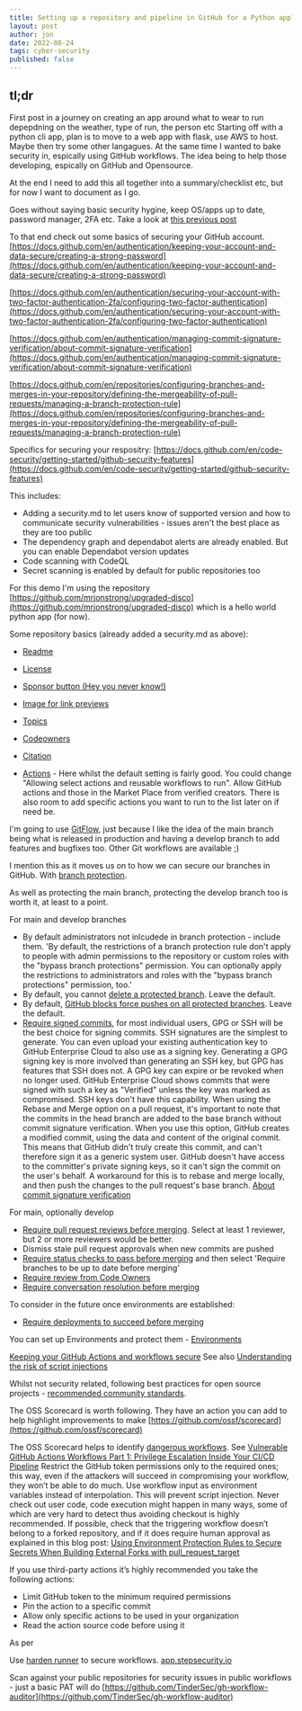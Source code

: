 ```yaml
---
title: Setting up a repository and pipeline in GitHub for a Python application
layout: post
author: jon
date: 2022-08-24
tags: cyber-security
published: false
---
```


## tl;dr

First post in a journey on creating an app around what to wear to run depepdning on the weather, type of run, the person etc
Starting off with a python cli app, plan is to move to a web app with flask, use AWS to host. Maybe then try some other langagues.
At the same time I wanted to bake security in, espically using GitHub workflows. The idea being to help those developing, espically on GitHub and Opensource.

At the end I need to add this all together into a summary/checklist etc, but for now I want to document as I go.

Goes without saying basic security hygine, keep OS/apps up to date, password manager, 2FA etc. Take a look at [this previous post](Password-Managers)

To that end check out some basics of securing your GitHub account.
[https://docs.github.com/en/authentication/keeping-your-account-and-data-secure/creating-a-strong-password](https://docs.github.com/en/authentication/keeping-your-account-and-data-secure/creating-a-strong-password)

[https://docs.github.com/en/authentication/securing-your-account-with-two-factor-authentication-2fa/configuring-two-factor-authentication](https://docs.github.com/en/authentication/securing-your-account-with-two-factor-authentication-2fa/configuring-two-factor-authentication)

[https://docs.github.com/en/authentication/managing-commit-signature-verification/about-commit-signature-verification](https://docs.github.com/en/authentication/managing-commit-signature-verification/about-commit-signature-verification)

[https://docs.github.com/en/repositories/configuring-branches-and-merges-in-your-repository/defining-the-mergeability-of-pull-requests/managing-a-branch-protection-rule](https://docs.github.com/en/repositories/configuring-branches-and-merges-in-your-repository/defining-the-mergeability-of-pull-requests/managing-a-branch-protection-rule)

Specifics for securing your respositry:
[https://docs.github.com/en/code-security/getting-started/github-security-features](https://docs.github.com/en/code-security/getting-started/github-security-features)

This includes:

* Adding a security.md to let users know of supported version and how to communicate security vulnerabilities - issues aren't the best place as they are too public
* The dependency graph and dependabot alerts are already enabled. But you can enable Dependabot version updates
* Code scanning with CodeQL
* Secret scanning is enabled by default for public repositories too

For this demo I'm using the repository [https://github.com/mrjonstrong/upgraded-disco](https://github.com/mrjonstrong/upgraded-disco) which is a hello world python app (for now).

Some repository basics (already added a security.md as above):

* [Readme](https://docs.github.com/en/repositories/managing-your-repositorys-settings-and-features/customizing-your-repository/about-readmes)

* [License](https://docs.github.com/en/repositories/managing-your-repositorys-settings-and-features/customizing-your-repository/licensing-a-repository)

* [Sponsor button (Hey you never know!)](https://docs.github.com/en/repositories/managing-your-repositorys-settings-and-features/customizing-your-repository/displaying-a-sponsor-button-in-your-repository)

* [Image for link previews](https://docs.github.com/en/repositories/managing-your-repositorys-settings-and-features/customizing-your-repository/customizing-your-repositorys-social-media-preview)

* [Topics](https://docs.github.com/en/repositories/managing-your-repositorys-settings-and-features/customizing-your-repository/classifying-your-repository-with-topics)

* [Codeowners](https://docs.github.com/en/repositories/managing-your-repositorys-settings-and-features/customizing-your-repository/about-code-owners)

* [Citation](https://docs.github.com/en/repositories/managing-your-repositorys-settings-and-features/customizing-your-repository/about-citation-files)

* [Actions](https://docs.github.com/en/repositories/managing-your-repositorys-settings-and-features/enabling-features-for-your-repository/managing-github-actions-settings-for-a-repository) - Here whilst the default setting is fairly good. You could change "Allowing select actions and reusable workflows to run". Allow GitHub actions and those in the Market Place from verified creators. There is also room to add specific actions you want to run to the list later on if need be.

I'm going to use [GitFlow](https://www.atlassian.com/git/tutorials/comparing-workflows/gitflow-workflow), just because I like the idea of the main branch being what is released in production and having a develop branch to add features and bugfixes too. Other Git workflows are available ;)

I mention this as it moves us on to how we can secure our branches in GitHub. With [branch protection](https://docs.github.com/en/repositories/configuring-branches-and-merges-in-your-repository/defining-the-mergeability-of-pull-requests/about-protected-branches).

As well as protecting the main branch, protecting the develop branch too is worth it, at least to a point.

For main and develop branches

* By default administrators not inlcudede in branch protection - include them. 'By default, the restrictions of a branch protection rule don't apply to people with admin permissions to the repository or custom roles with the "bypass branch protections" permission. You can optionally apply the restrictions to administrators and roles with the "bypass branch protections" permission, too.'
* By default, you cannot [delete a protected branch](https://docs.github.com/en/repositories/configuring-branches-and-merges-in-your-repository/defining-the-mergeability-of-pull-requests/about-protected-branches#allow-deletions). Leave the default.
* By default, [GitHub blocks force pushes on all protected branches](https://docs.github.com/en/repositories/configuring-branches-and-merges-in-your-repository/defining-the-mergeability-of-pull-requests/about-protected-branches#allow-force-pushes). Leave the default.
* [Require signed commits](https://docs.github.com/en/repositories/configuring-branches-and-merges-in-your-repository/defining-the-mergeability-of-pull-requests/about-protected-branches#require-signed-commits), for most individual users, GPG or SSH will be the best choice for signing commits. SSH signatures are the simplest to generate. You can even upload your existing authentication key to GitHub Enterprise Cloud to also use as a signing key. Generating a GPG signing key is more involved than generating an SSH key, but GPG has features that SSH does not. A GPG key can expire or be revoked when no longer used. GitHub Enterprise Cloud shows commits that were signed with such a key as "Verified" unless the key was marked as compromised. SSH keys don't have this capability.
When using the Rebase and Merge option on a pull request, it's important to note that the commits in the head branch are added to the base branch without commit signature verification. When you use this option, GitHub creates a modified commit, using the data and content of the original commit. This means that GitHub didn't truly create this commit, and can't therefore sign it as a generic system user. GitHub doesn't have access to the committer's private signing keys, so it can't sign the commit on the user's behalf.
A workaround for this is to rebase and merge locally, and then push the changes to the pull request's base branch.
[About commit signature verification](https://docs.github.com/en/authentication/managing-commit-signature-verification/about-commit-signature-verification)

For main, optionally develop

* [Require pull request reviews before merging](https://docs.github.com/en/repositories/configuring-branches-and-merges-in-your-repository/defining-the-mergeability-of-pull-requests/about-protected-branches#require-pull-request-reviews-before-merging). Select at least 1 reviewer, but 2 or more reviewers would be better.
* Dismiss stale pull request approvals when new commits are pushed
* [Require status checks to pass before merging](https://docs.github.com/en/repositories/configuring-branches-and-merges-in-your-repository/defining-the-mergeability-of-pull-requests/about-protected-branches#require-status-checks-before-merging) and then select 'Require branches to be up to date before merging'
* [Require review from Code Owners](https://docs.github.com/en/repositories/managing-your-repositorys-settings-and-features/customizing-your-repository/about-code-owners)
* [Require conversation resolution before merging](https://docs.github.com/en/repositories/configuring-branches-and-merges-in-your-repository/defining-the-mergeability-of-pull-requests/about-protected-branches#require-conversation-resolution-before-merging)

To consider in the future once environments are established:

* [Require deployments to succeed before merging](https://docs.github.com/en/repositories/configuring-branches-and-merges-in-your-repository/defining-the-mergeability-of-pull-requests/about-protected-branches#require-deployments-to-succeed-before-merging)

You can set up Environments and protect them - [Environments](https://docs.github.com/en/actions/deployment/targeting-different-environments/using-environments-for-deployment)

[Keeping your GitHub Actions and workflows secure](https://securitylab.github.com/research/github-actions-preventing-pwn-requests/)
    See also [Understanding the risk of script injections](https://docs.github.com/en/actions/security-guides/security-hardening-for-github-actions#understanding-the-risk-of-script-injections)





Whilst not security related, following best practices for open source projects - [recommended community standards](https://opensource.guide/).

The OSS Scorecard is worth following. They have an action you can add to help highlight improvements to make [https://github.com/ossf/scorecard](https://github.com/ossf/scorecard)

The OSS Scorecard helps to identify [dangerous workflows](https://github.com/ossf/scorecard/blob/main/docs/checks.md#dangerous-workflow). See [Vulnerable GitHub Actions Workflows Part 1: Privilege Escalation Inside Your CI/CD Pipeline](https://www.legitsecurity.com/blog/github-privilege-escalation-vulnerability)
Restrict the GitHub token permissions only to the required ones; this way, even if the attackers will succeed in compromising your workflow, they won’t be able to do much.
Use workflow input as environment variables instead of interpolation. This will prevent script injection.
Never check out user code, code execution might happen in many ways, some of which are very hard to detect thus avoiding checkout is highly recommended.
If possible, check that the triggering workflow doesn’t belong to a forked repository, and if it does require human approval as explained in this blog post: [Using Environment Protection Rules to Secure Secrets When Building External Forks with pull_request_target](https://dev.to/petrsvihlik/using-environment-protection-rules-to-secure-secrets-when-building-external-forks-with-pullrequesttarget-hci)

If you use third-party actions it’s highly recommended you take the following actions:

* Limit GitHub token to the minimum required permissions
* Pin the action to a specific commit
* Allow only specific actions to be used in your organization
* Read the action source code before using it

As per

Use [harden runner](https://github.com/step-security/harden-runner) to secure workflows. [app.stepsecurity.io](app.stepsecurity.io)

Scan against your public repositories for security issues in public workflows - just a basic PAT will do [https://github.com/TinderSec/gh-workflow-auditor](https://github.com/TinderSec/gh-workflow-auditor)
